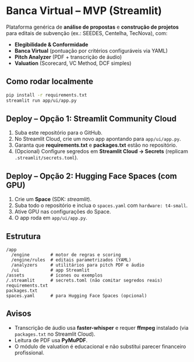 # Banca Virtual – MVP (Streamlit)

Plataforma genérica de **análise de propostas** e **construção de projetos** para editais de subvenção (ex.: SEEDES, Centelha, TecNova), com:
- **Elegibilidade & Conformidade**
- **Banca Virtual** (pontuação por critérios configuráveis via YAML)
- **Pitch Analyzer** (PDF + transcrição de áudio)
- **Valuation** (Scorecard, VC Method, DCF simples)

## Como rodar localmente
```bash
pip install -r requirements.txt
streamlit run app/ui/app.py
```

## Deploy – Opção 1: Streamlit Community Cloud
1. Suba este repositório para o GitHub.
2. No Streamlit Cloud, crie um novo app apontando para `app/ui/app.py`.
3. Garanta que **requirements.txt** e **packages.txt** estão no repositório.
4. (Opcional) Configure segredos em **Streamlit Cloud → Secrets** (replicam `.streamlit/secrets.toml`).

## Deploy – Opção 2: Hugging Face Spaces (com GPU)
1. Crie um **Space** (SDK: *streamlit*).
2. Suba todo o repositório e inclua o `spaces.yaml` com `hardware: t4-small`.
3. Ative GPU nas configurações do Space.
4. O app roda em `app/ui/app.py`.

## Estrutura
```
/app
  /engine        # motor de regras e scoring
  /engine/rules  # editais parametrizados (YAML)
  /analyzers     # utilitários para pitch PDF e áudio
  /ui            # app Streamlit
/assets          # ícones ou exemplos
/.streamlit      # secrets.toml (não comitar segredos reais)
requirements.txt
packages.txt
spaces.yaml      # para Hugging Face Spaces (opcional)
```

## Avisos
- Transcrição de áudio usa **faster-whisper** e requer **ffmpeg** instalado (via `packages.txt` no Streamlit Cloud).
- Leitura de PDF usa **PyMuPDF**.
- O módulo de valuation é educacional e não substitui parecer financeiro profissional.
